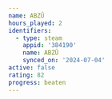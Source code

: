 ```yaml
---
name: ABZÛ
hours_played: 2
identifiers:
  - type: steam
    appid: '384190'
    name: ABZÛ
    synced_on: '2024-07-04'
active: false
rating: 82
progress: beaten
---
```


